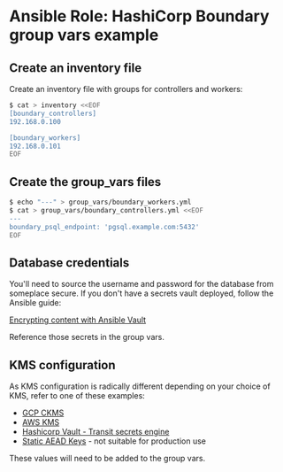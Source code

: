 # Ansible Role: HashiCorp Boundary group vars example

## Create an inventory file

Create an inventory file with groups for controllers and workers:

```bash
$ cat > inventory <<EOF
[boundary_controllers]
192.168.0.100

[boundary_workers]
192.168.0.101
EOF
```

## Create the group_vars files

```bash
$ echo "---" > group_vars/boundary_workers.yml
$ cat > group_vars/boundary_controllers.yml <<EOF
---
boundary_psql_endpoint: 'pgsql.example.com:5432'
EOF
```

## Database credentials

You'll need to source the username and password for the database from someplace secure.
If you don't have a secrets vault deployed, follow the Ansible guide:

[Encrypting content with Ansible Vault](https://docs.ansible.com/ansible/latest/user_guide/vault.html)

Reference those secrets in the group vars.

## KMS configuration

As KMS configuration is radically different depending on your choice of KMS, refer to one of these examples:

- [GCP CKMS](examples/kms_gcp.md)
- [AWS KMS](examples/kms_aws.md)
- [Hashicorp Vault - Transit secrets engine](examples/kms_transit.md)
- [Static AEAD Keys](examples/kms_aead.md) - not suitable for production use

These values will need to be added to the group vars.
